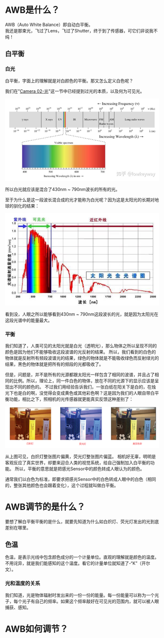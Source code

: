 # AWB是什么？

AWB（Auto White Balance）即自动白平衡。</br>
我还是那束光，飞过了Lens，飞过了Shutter，终于到了传感器，可它们非说我不纯！

## 白平衡

### 白光

白平衡，字面上的理解就是对白颜色的平衡。那又怎么定义白色呢？

我们在"[Camera 02-光](https://github.com/lowkeyway/Embedded/blob/master/Software/Driver/Camera/Camera%2002-%E5%85%89.md)"这一节中已经提到过光的本质，以及何为可见光。

<img src="https://github.com/lowkeyway/Embedded/blob/master/Software/Driver/Pic/Camera/Camera%20%E5%85%89%E6%98%AF%E4%BB%80%E4%B9%88.jpg">

所以白光就应该是混合了430nm ~ 790nm波长的所有的光。

至于为什么是这一段波长混合成的光才能称为白光呢？因为这是太阳光的长期对地球的驯化的结果：

<img src="https://github.com/lowkeyway/Embedded/blob/master/Software/Driver/Pic/Camera/Camera%2005-AWB%20%E5%A4%AA%E9%98%B3%E5%85%89%E7%9A%84%E5%85%89%E8%B0%B1.png">

看到没，人眼之所以能够看到430nm ~ 790nm这段波长的光，就是因为太阳光在这段光谱中的能量最大。

### 平衡

我们知道了，人类可见的太阳光就是白光（透明光），那么物体之所以呈现不同的颜色是因为他们不能够吸收这段波谱的光反射的结果。
所以，我们看到的白色的物体就是反射所有频段波谱光的结果，绿色的物体就是不能吸收绿色而反射绿光的结果，黑色的物体就是把所有的频段的光都吸收了。

但是，问题是，并不是所有的光源都跟太阳光一样包含了相同的波谱，并且占了相同的比例。所以，理论上，同一件白色的物体，放在不同的光源下的显示应该是呈现出不同的颜色的。
不过我们用经验告诉我们，一张白纸在阳关下是白的，在烛光下也是白的啊，没觉得会变成黄色或其他彩色啊？这是因为我们的人眼自带白平衡功能，相比之下，照相机的光传感器就更能真实反馈这种差别了：

<img src="https://github.com/lowkeyway/Embedded/blob/master/Software/Driver/Pic/Camera/Camera%2005-AWB%20%E7%99%BD%E5%B9%B3%E8%A1%A1%20%E5%90%8C%E4%B8%80%E7%89%A9%E4%BD%93%E5%9C%A8%E4%B8%8D%E5%90%8C%E5%85%89%E7%BA%BF%E4%B8%8B%E7%9A%84%E9%A2%9C%E8%89%B2.png">

从上图可见，白炽灯整张图片偏黄，荧光灯整张图片偏蓝。
相机好无辜，明明是客观反应了真实世界，却要来迎合人类的视觉系统，给自己强制加入白平衡的功能。
所以，平衡的意思就是把感光Sensor中的颜色转成人眼认为的颜色。

通常我们以白色为标准，即要求把感光Sensor中的白色转成人眼中的白色（相同的，整张其他颜色也会跟着变化），这个过程就叫做白平衡。


# AWB调节的是什么？

要想了解白平衡平衡的是什么，就要先知道为什么如白炽灯、荧光灯发出的光到底差别在哪里。

## 色温

色温，是表示光线中包含颜色成分的一个计量单位。直观的理解就是颜色的温度。不用诧异，就是我们能感知的这个温度。看它的计量单位就知道了-“K”（开尔文）。

### 光和温度的关系

我们知道，光是物体辐射时发出来的一份一份的能量。每一份能量可以称为一个光子，每个光子有自己的频率。如果这个频率敲好在可见光的范围内，就可以被人眼捕获、感知。


# AWB如何调节？

